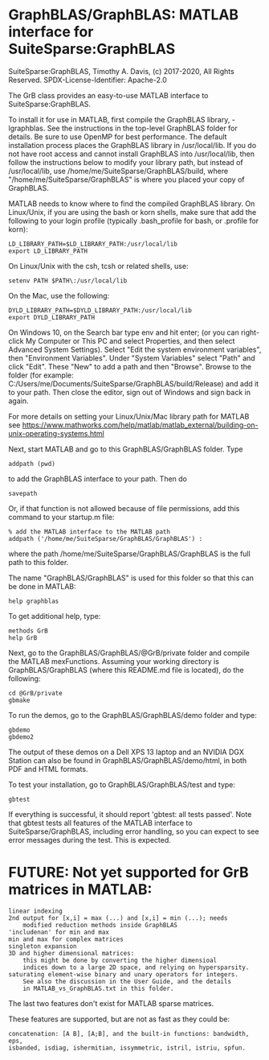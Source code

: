 # GraphBLAS/GraphBLAS: MATLAB interface for SuiteSparse:GraphBLAS

SuiteSparse:GraphBLAS, Timothy A. Davis, (c) 2017-2020, All Rights Reserved.
SPDX-License-Identifier: Apache-2.0

The GrB class provides an easy-to-use MATLAB interface to SuiteSparse:GraphBLAS.

To install it for use in MATLAB, first compile the GraphBLAS library,
-lgraphblas.  See the instructions in the top-level GraphBLAS folder for
details.  Be sure to use OpenMP for best performance.  The default installation
process places the GraphBLAS library in /usr/local/lib.  If you do not have
root access and cannot install GraphBLAS into /usr/local/lib, then follow the
instructions below to modify your library path, but instead of /usr/local/lib,
use /home/me/SuiteSparse/GraphBLAS/build, where
"/home/me/SuiteSparse/GraphBLAS" is where you placed your copy of GraphBLAS.

MATLAB needs to know where to find the compiled GraphBLAS library.  On
Linux/Unix, if you are using the bash or korn shells, make sure that add the
following to your login profile (typically .bash_profile for bash, or .profile
for korn):

    LD_LIBRARY_PATH=$LD_LIBRARY_PATH:/usr/local/lib
    export LD_LIBRARY_PATH

On Linux/Unix with the csh, tcsh or related shells, use:

    setenv PATH $PATH\:/usr/local/lib

On the Mac, use the following:

    DYLD_LIBRARY_PATH=$DYLD_LIBRARY_PATH:/usr/local/lib
    export DYLD_LIBRARY_PATH

On Windows 10, on the Search bar type env and hit enter; (or you can
right-click My Computer or This PC and select Properties, and then select
Advanced System Settings).  Select "Edit the system environment variables",
then "Environment Variables".  Under "System Variables" select "Path" and click
"Edit".  These "New" to add a path and then "Browse".  Browse to the folder
(for example: C:/Users/me/Documents/SuiteSparse/GraphBLAS/build/Release) and
add it to your path.  Then close the editor, sign out of Windows and sign back
in again.

For more details on setting your Linux/Unix/Mac library path for MATLAB see
https://www.mathworks.com/help/matlab/matlab_external/building-on-unix-operating-systems.html

Next, start MATLAB and go to this GraphBLAS/GraphBLAS folder.  Type

    addpath (pwd)

to add the GraphBLAS interface to your path.  Then do

    savepath

Or, if that function is not allowed because of file permissions, add this
command to your startup.m file:

    % add the MATLAB interface to the MATLAB path
    addpath ('/home/me/SuiteSparse/GraphBLAS/GraphBLAS') :

where the path /home/me/SuiteSparse/GraphBLAS/GraphBLAS is the full path to
this folder.

The name "GraphBLAS/GraphBLAS" is used for this folder so that this can be done
in MATLAB:

    help graphblas

To get additional help, type:

    methods GrB
    help GrB

Next, go to the GraphBLAS/GraphBLAS/@GrB/private folder and compile the MATLAB
mexFunctions.  Assuming your working directory is GraphBLAS/GraphBLAS
(where this README.md file is located), do the following:

    cd @GrB/private
    gbmake

To run the demos, go to the GraphBLAS/GraphBLAS/demo folder and type:

    gbdemo
    gbdemo2

The output of these demos on a Dell XPS 13 laptop and an NVIDIA DGX Station can
also be found in GraphBLAS/GraphBLAS/demo/html, in both PDF and HTML formats.

To test your installation, go to GraphBLAS/GraphBLAS/test and type:

    gbtest

If everything is successful, it should report 'gbtest: all tests passed'.
Note that gbtest tests all features of the MATLAB interface to
SuiteSparse/GraphBLAS, including error handling, so you can expect to see
error messages during the test.  This is expected.

# FUTURE: Not yet supported for GrB matrices in MATLAB:

    linear indexing
    2nd output for [x,i] = max (...) and [x,i] = min (...); needs
        modified reduction methods inside GraphBLAS
    'includenan' for min and max
    min and max for complex matrices
    singleton expansion
    3D and higher dimensional matrices:
        this might be done by converting the higher dimensioal
        indices down to a large 2D space, and relying on hypersparsity.
    saturating element-wise binary and unary operators for integers.
        See also the discussion in the User Guide, and the details
        in MATLAB_vs_GraphBLAS.txt in this folder.

The last two features don't exist for MATLAB sparse matrices.

These features are supported, but are not as fast as they could be:

    concatenation: [A B], [A;B], and the built-in functions: bandwidth, eps,
    isbanded, isdiag, ishermitian, issymmetric, istril, istriu, spfun.

